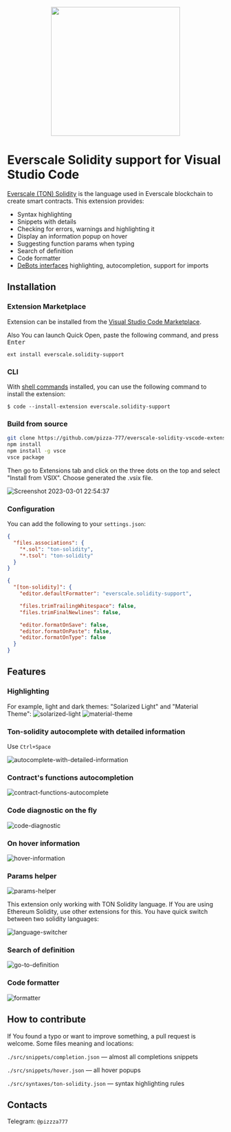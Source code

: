 
<p align="center">
  <img src="https://github.com/pizza-777/developer-program/raw/main/vf-dev-program.png" alt="" width="300px">
</p>

# Everscale Solidity support for Visual Studio Code

[Everscale (TON) Solidity](https://github.com/tonlabs/TON-Solidity-Compiler/blob/master/API.md) is the language used in Everscale blockchain to create smart contracts. This extension provides:

* Syntax highlighting
* Snippets with details
* Checking for errors, warnings and highlighting it
* Display an information popup on hover
* Suggesting function params when typing
* Search of definition
* Code formatter
* [DeBots interfaces](https://github.com/tonlabs/DeBot-IS-consortium) highlighting, autocompletion, support for imports

## Installation

### Extension Marketplace

Extension can be installed from the [Visual Studio Code Marketplace](https://marketplace.visualstudio.com/items?itemName=everscale.solidity-support).

Also You can launch Quick Open, paste the following command, and press <kbd>Enter</kbd>

`ext install everscale.solidity-support`

### CLI

With [shell commands](https://code.visualstudio.com/docs/editor/command-line) installed, you can use the following command to install the extension:

`$ code --install-extension everscale.solidity-support`

### Build from source

```bash
git clone https://github.com/pizza-777/everscale-solidity-vscode-extension.git
npm install
npm install -g vsce
vsce package
```

Then go to Extensions tab and click on the three dots on the top and select "Install from VSIX".
Choose generated the .vsix file.

![Screenshot 2023-03-01 22:54:37](https://user-images.githubusercontent.com/26024499/222262942-4ca713bd-c3b2-4089-af30-967ce8cfb7a7.png)

### Configuration

You can add the following to your `settings.json`:

```json
{
  "files.associations": {
    "*.sol": "ton-solidity",
    "*.tsol": "ton-solidity"
  }
}
```

```json
{
  "[ton-solidity]": {
    "editor.defaultFormatter": "everscale.solidity-support",

    "files.trimTrailingWhitespace": false,
    "files.trimFinalNewlines": false,

    "editor.formatOnSave": false,
    "editor.formatOnPaste": false,
    "editor.formatOnType": false    
  }
}
```

## Features

### Highlighting

For example, light and dark themes: "Solarized Light" and "Material Theme":
![solarized-light](https://user-images.githubusercontent.com/26024499/138431546-a7ddef6a-8a6b-4f85-b166-bc2a84517a0e.png) ![material-theme](https://user-images.githubusercontent.com/26024499/138431539-3f96068f-ea6c-47be-ab80-b7b49e7b6bf1.png)

### Ton-solidity autocomplete with detailed information

Use ```Ctrl+Space```

![autocomplete-with-detailed-information](https://user-images.githubusercontent.com/26024499/138431513-3a1880b8-5eb0-4e27-a854-f258c4bd5c90.gif)

### Contract's functions autocompletion

![contract-functions-autocomplete](https://user-images.githubusercontent.com/26024499/138431524-463b2c0d-fb50-462a-ad0f-b3a59c021245.gif)

### Code diagnostic on the fly

![code-diagnostic](https://user-images.githubusercontent.com/26024499/138431522-86109d28-eec1-4a31-b522-c322c1ab60f5.gif)

### On hover information

![hover-information](https://user-images.githubusercontent.com/26024499/138431525-98347356-0530-436e-9daa-f302ce7c4445.gif)

### Params helper

![params-helper](https://user-images.githubusercontent.com/26024499/138431543-9a5e5fc6-6e2d-41f4-b580-8c69283418a2.gif)

This extension only working with TON Solidity language. If You are using Ethereum Solidity, use other extensions for this.
You have quick switch between two solidity languages:

![language-switcher](https://user-images.githubusercontent.com/26024499/138431534-41d648c2-6770-44eb-a523-2404cf481015.gif)

### Search of definition

![go-to-definition](https://user-images.githubusercontent.com/26024499/153705051-cf890bdc-2250-4278-a299-21d00452475f.gif)

### Code formatter

![formatter](https://user-images.githubusercontent.com/26024499/160268893-c7459259-cce0-4448-bc32-1fbfd9b53484.gif)

## How to contribute

If You found a typo or want to improve something, a pull request is welcome.
Some files meaning and locations:

```./src/snippets/completion.json``` — almost all completions snippets

```./src/snippets/hover.json``` — all hover popups

```./src/syntaxes/ton-solidity.json``` — syntax highlighting rules

## Contacts

Telegram: ```@pizzza777```
